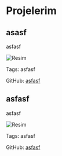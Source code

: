 # Projelerim

## asasf

asfasf

![Resim](https://res.cloudinary.com/dbdbvgrl2/image/upload/v1732822733/qyakd0f4oovbazud6tjf.png)

Tags: asfasf

GitHub: [asfasf](asfasf)

## asfasf

asfasf

![Resim](https://res.cloudinary.com/dbdbvgrl2/image/upload/v1732822853/ougezjqxdt3qrinupfnk.png)

Tags: asfasf

GitHub: [asfasf](asfasf)
